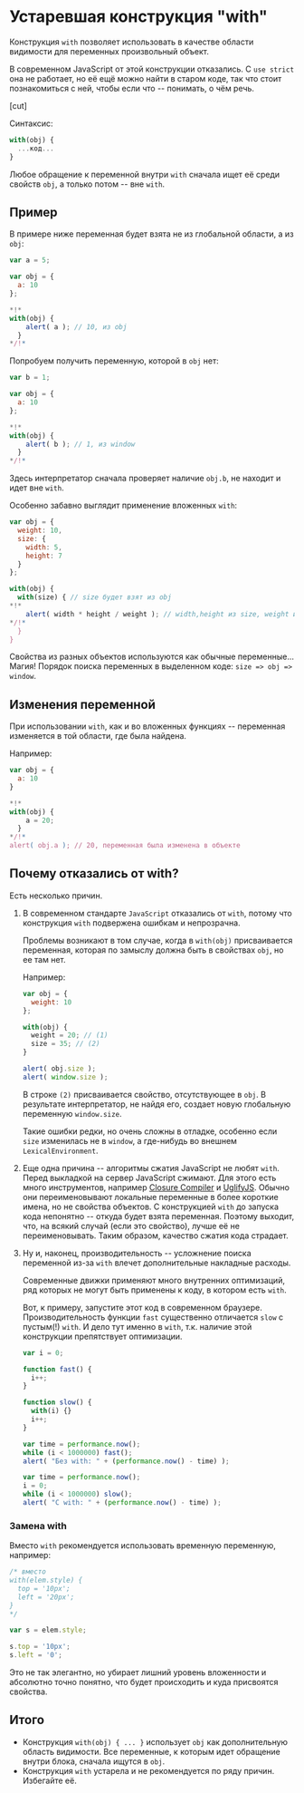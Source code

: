 # Устаревшая конструкция "with"

Конструкция `with` позволяет использовать в качестве области видимости для переменных произвольный объект.

В современном JavaScript от этой конструкции отказались. С `use strict` она не работает, но её ещё можно найти в старом коде, так что стоит познакомиться с ней, чтобы если что -- понимать, о чём речь.

[cut]

Синтаксис:

```js
with(obj) {
  ...код...
}
```

Любое обращение к переменной внутри `with` сначала ищет её среди свойств `obj`, а только потом -- вне `with`.

## Пример

В примере ниже переменная будет взята не из глобальной области, а из `obj`:

```js run no-strict
var a = 5;

var obj = {
  a: 10
};

*!*
with(obj) {
    alert( a ); // 10, из obj
  }
*/!*
```

Попробуем получить переменную, которой в `obj` нет:

```js run no-strict
var b = 1;

var obj = {
  a: 10
};

*!*
with(obj) {
    alert( b ); // 1, из window
  }
*/!*
```

Здесь интерпретатор сначала проверяет наличие `obj.b`, не находит и идет вне `with`.

Особенно забавно выглядит применение вложенных `with`:

```js run no-strict
var obj = {
  weight: 10,
  size: {
    width: 5,
    height: 7
  }
};

with(obj) {
  with(size) { // size будет взят из obj
*!*
    alert( width * height / weight ); // width,height из size, weight из obj
*/!*
  }
}
```

Свойства из разных объектов используются как обычные переменные... Магия! Порядок поиска переменных в выделенном коде: `size => obj => window`.

## Изменения переменной

При использовании `with`, как и во вложенных функциях -- переменная изменяется в той области, где была найдена.

Например:

```js run no-strict
var obj = {
  a: 10
}

*!*
with(obj) {
    a = 20;
  }
*/!*
alert( obj.a ); // 20, переменная была изменена в объекте
```

## Почему отказались от with?

Есть несколько причин.

1. В современном стандарте `JavaScript` отказались от `with`, потому что конструкция `with` подвержена ошибкам и непрозрачна.

    Проблемы возникают в том случае, когда в `with(obj)` присваивается переменная, которая по замыслу должна быть в свойствах `obj`, но ее там нет.

    Например:

    ```js run no-strict
    var obj = {
      weight: 10
    };

    with(obj) {
      weight = 20; // (1)
      size = 35; // (2)
    }

    alert( obj.size );
    alert( window.size );
    ```

    В строке `(2)` присваивается свойство, отсутствующее в `obj`. В результате интерпретатор, не найдя его, создает новую глобальную переменную `window.size`.

    Такие ошибки редки, но очень сложны в отладке, особенно если `size` изменилась не в `window`, а где-нибудь во внешнем `LexicalEnvironment`.
2. Еще одна причина -- алгоритмы сжатия JavaScript не любят `with`. Перед выкладкой на сервер JavaScript сжимают. Для этого есть много инструментов, например [Closure Compiler](http://code.google.com/intl/ru-RU/closure/compiler/) и [UglifyJS](https://github.com/mishoo/UglifyJS). Обычно они переименовывают локальные переменные в более короткие имена, но не свойства объектов. С конструкцией `with` до запуска кода непонятно -- откуда будет взята переменная. Поэтому выходит, что, на всякий случай (если это свойство), лучше её не переименовывать. Таким образом, качество сжатия кода страдает.
3. Ну и, наконец, производительность -- усложнение поиска переменной из-за `with` влечет дополнительные накладные расходы.

    Современные движки применяют много внутренних оптимизаций, ряд которых не могут быть применены к коду, в котором есть `with`.

    Вот, к примеру, запустите этот код в современном браузере. Производительность функции `fast` существенно отличается `slow` с пустым(!) `with`. И дело тут именно в `with`, т.к. наличие этой конструкции препятствует оптимизации.

    ```js run no-strict
    var i = 0;

    function fast() {
      i++;
    }

    function slow() {
      with(i) {}
      i++;
    }

    var time = performance.now();
    while (i < 1000000) fast();
    alert( "Без with: " + (performance.now() - time) );

    var time = performance.now();
    i = 0;
    while (i < 1000000) slow();
    alert( "С with: " + (performance.now() - time) );
    ```

### Замена with

Вместо `with` рекомендуется использовать временную переменную, например:

```js
/* вместо
with(elem.style) {
  top = '10px';
  left = '20px';
}
*/

var s = elem.style;

s.top = '10px';
s.left = '0';
```

Это не так элегантно, но убирает лишний уровень вложенности и абсолютно точно понятно, что будет происходить и куда присвоятся свойства.

## Итого

- Конструкция `with(obj) { ... }` использует `obj` как дополнительную область видимости. Все переменные, к которым идет обращение внутри блока, сначала ищутся в `obj`.
- Конструкция `with` устарела и не рекомендуется по ряду причин. Избегайте её.

